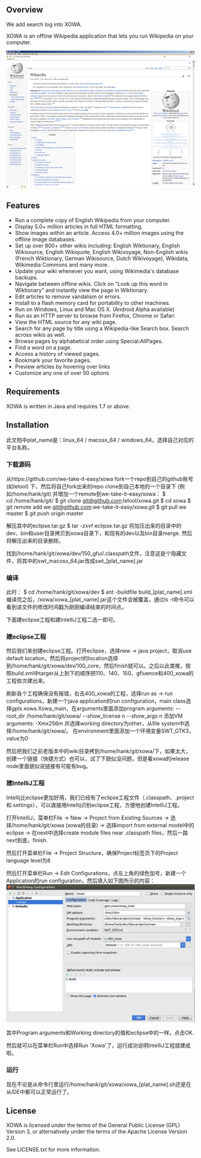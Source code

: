 ## Overview
We add search log into XOWA.

XOWA is an offline Wikipedia application that lets you run Wikipedia on your computer.

![XOWA showing Wikipedia's article on Wikipedia](resources/xowa.png)

## Features
* Run a complete copy of English Wikipedia from your computer.
* Display 5.0+ million articles in full HTML formatting.
* Show images within an article. Access 4.0+ million images using the offline image databases.
* Set up over 800+ other wikis including: English Wiktionary, English Wikisource, English Wikiquote, English Wikivoyage, Non-English wikis (French Wiktionary, German Wikisource, Dutch Wikivoyage), Wikidata, Wikimedia Commons and many more.
* Update your wiki whenever you want, using Wikimedia's database backups.
* Navigate between offline wikis. Click on "Look up this word in Wiktionary" and instantly view the page in Wiktionary.
* Edit articles to remove vandalism or errors.    
* Install to a flash memory card for portability to other machines.
* Run on Windows, Linux and Mac OS X. (Android Alpha available)
* Run as an HTTP server to browse from Firefox, Chrome or Safari
* View the HTML source for any wiki page.
* Search for any page by title using a Wikipedia-like Search box. Search across wikis as well.
* Browse pages by alphabetical order using Special:AllPages.
* Find a word on a page.
* Access a history of viewed pages.
* Bookmark your favorite pages.
* Preview articles by hovering over links
* Customize any one of over 50 options

## Requirements
XOWA is written in Java and requires 1.7 or above.

## Installation
此文档中plat_name是：linux_64 / macosx_64 / windows_64，选择自己对应的平台名称。

### 下载源码
从https://github.com/we-take-it-easy/xowa fork一个repo到自己的github账号 (如Ielool) 下，然后将自己fork出来的repo  clone到自己本地的一个目录下 (例如/home/hank/git) 并增加一个remote到we-take-it-easy/xowa：
$ cd /home/hank/git/
$ git clone git@github.com:Ielool/xowa.git
$ cd xowa
$ git remote add we git@github.com:we-take-it-easy/xowa.git
$ git pull we master
$ git push origin master

解压其中的eclipse.tar.gz
$ tar -zxvf eclipse.tar.gz
将加压出来的目录中的dev、bin和user目录拷贝到xowa目录下，和现有的dev以及bin目录merge. 然后将解压出来的目录删除。

找到/home/hank/git/xowa/dev/150_gfui/.classpath文件，注意这是个隐藏文件，将其中的swt_macosx_64.jar改成swt_[plat_name].jar

### 编译
此时：
$ cd /home/hank/git/xowa/dev
$ ant -buildfile build_[plat_name].xml
编译完之后，/xowa/xowa_[plat_name].jar这个文件会被覆盖，通过ls -l命令可以看到该文件的修改时间戳为刚刚编译结束的时间点。

下面建eclipse工程和建IntelliJ工程二选一即可。

### 建eclipse工程
然后我们来创建eclipse工程。打开eclipse，选择new -> java project，取消use default location，然后将project的location选择到/home/hank/git/xowa/dev/100_core，然后finish就可以。之后以此类推，按照build.xml中targer从上到下的顺序把110、140、150、gfluence和400_xowa的工程依次建出来。

刷新各个工程确保没有报错，右击400_xowa的工程，选择run as -> run configurations，新建一个java application的run configuration，main class选择gplx.xowa.Xowa_main，在arguments里面添加program arguments: 
--root_dir /home/hank/git/xowa/ --show_license n --show_args n
添加VM arguments:
-Xmx256m
并选择working directory为other，从file system中选择/home/hank/git/xowa/。
在environment里面添加一个环境变量SWT_GTK3，value为0

然后把我们之前老版本中的wiki目录拷到/home/hank/git/xowa/下，如果太大，创建一个链接（快捷方式）也可以，试了下貌似没问题，但是看xowa的release node里面貌似说链接有可能有bug。

### 建IntelliJ工程
Intellij比eclipse更加好用，我们已经有了eclipse工程文件（.classpath、.project和.settings），可以直接用Intellij识别eclipse工程，方便地创建IntelliJ工程。

打开IntelliJ，菜单栏File -> New -> Project from Existing Sources -> 选择/home/hank/git/xowa (xowa的目录) -> 选择import from external model中的eclipse -> 在next中选择create module files near .classpath files，然后一路next到底，finish.

然后打开菜单栏File -> Project Structure，确保Project标签页下的Project language level为8

然后打开菜单栏Run -> Edit Configurations，点左上角的绿色加号，新建一个Application的run configuration，然后填入如下图所示的内容：
![IntelliJ Run Configuration](resources/intellij.png)

其中Program arguments和Working directory的值和eclipse中的一样。点击OK.

然后就可以在菜单栏Run中选择Run 'Xowa'了，运行成功说明IntelliJ工程就建成啦。

### 运行
现在不论是从命令行里运行/home/hank/git/xowa/xowa_[plat_name].sh还是在从IDE中都可以正常运行了。

## License
XOWA is licensed under the terms of the General Public License (GPL) Version 3,
or alternatively under the terms of the Apache License Version 2.0.

See LICENSE.txt for more information.
